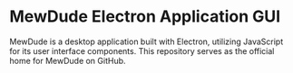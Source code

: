 # MewDude Electron Application GUI
MewDude is a desktop application built with Electron, utilizing JavaScript for its user interface components. This repository serves as the official home for MewDude on GitHub.